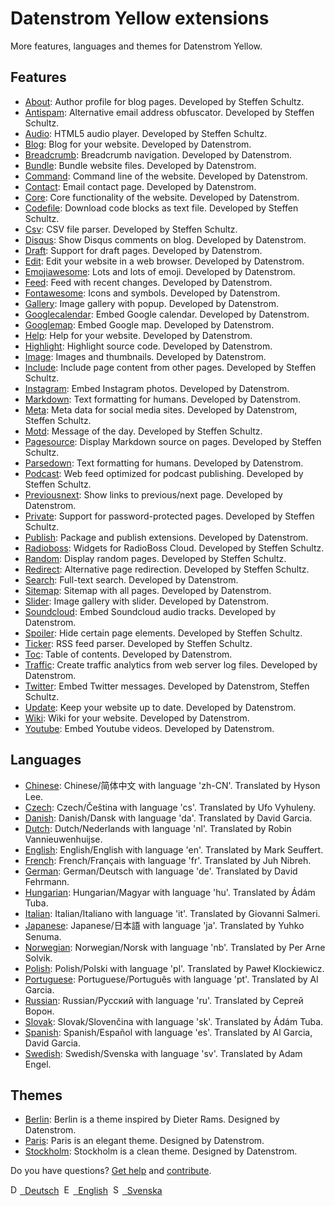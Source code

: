 # Datenstrom Yellow extensions

More features, languages and themes for Datenstrom Yellow.

## Features

* [About](https://github.com/schulle4u/yellow-extensions-schulle4u/tree/master/about):
  Author profile for blog pages. Developed by Steffen Schultz.
* [Antispam](https://github.com/schulle4u/yellow-extensions-schulle4u/tree/master/antispam):
  Alternative email address obfuscator. Developed by Steffen Schultz.
* [Audio](https://github.com/schulle4u/yellow-extensions-schulle4u/tree/master/audio):
  HTML5 audio player. Developed by Steffen Schultz.
* [Blog](https://github.com/datenstrom/yellow-extensions/tree/master/source/blog): 
  Blog for your website. Developed by Datenstrom.
* [Breadcrumb](https://github.com/datenstrom/yellow-extensions/tree/master/source/breadcrumb): 
  Breadcrumb navigation. Developed by Datenstrom.
* [Bundle](https://github.com/datenstrom/yellow-extensions/tree/master/source/bundle): 
  Bundle website files. Developed by Datenstrom.
* [Command](https://github.com/datenstrom/yellow-extensions/tree/master/source/command): 
  Command line of the website. Developed by Datenstrom.
* [Contact](https://github.com/datenstrom/yellow-extensions/tree/master/source/contact): 
  Email contact page. Developed by Datenstrom.
* [Core](https://github.com/datenstrom/yellow-extensions/tree/master/source/core): 
  Core functionality of the website. Developed by Datenstrom.
* [Codefile](https://github.com/schulle4u/yellow-extensions-schulle4u/tree/master/codefile): 
  Download code blocks as text file. Developed by Steffen Schultz.
* [Csv](https://github.com/schulle4u/yellow-extensions-schulle4u/tree/master/csv):
  CSV file parser. Developed by Steffen Schultz.
* [Disqus](https://github.com/datenstrom/yellow-extensions/tree/master/source/disqus): 
  Show Disqus comments on blog. Developed by Datenstrom.
* [Draft](https://github.com/datenstrom/yellow-extensions/tree/master/source/draft): 
  Support for draft pages. Developed by Datenstrom.
* [Edit](https://github.com/datenstrom/yellow-extensions/tree/master/source/edit): 
  Edit your website in a web browser. Developed by Datenstrom.
* [Emojiawesome](https://github.com/datenstrom/yellow-extensions/tree/master/source/emojiawesome): 
  Lots and lots of emoji. Developed by Datenstrom.
* [Feed](https://github.com/datenstrom/yellow-extensions/tree/master/source/feed): 
  Feed with recent changes. Developed by Datenstrom.
* [Fontawesome](https://github.com/datenstrom/yellow-extensions/tree/master/source/fontawesome): 
  Icons and symbols. Developed by Datenstrom.
* [Gallery](https://github.com/datenstrom/yellow-extensions/tree/master/source/gallery): 
  Image gallery with popup. Developed by Datenstrom.
* [Googlecalendar](https://github.com/datenstrom/yellow-extensions/tree/master/source/googlecalendar): 
  Embed Google calendar. Developed by Datenstrom.
* [Googlemap](https://github.com/datenstrom/yellow-extensions/tree/master/source/googlemap): 
  Embed Google map. Developed by Datenstrom.
* [Help](https://github.com/datenstrom/yellow-extensions/tree/master/source/help): 
  Help for your website. Developed by Datenstrom.
* [Highlight](https://github.com/datenstrom/yellow-extensions/tree/master/source/highlight): 
  Highlight source code. Developed by Datenstrom.
* [Image](https://github.com/datenstrom/yellow-extensions/tree/master/source/image): 
  Images and thumbnails. Developed by Datenstrom.
* [Include](https://github.com/schulle4u/yellow-extensions-schulle4u/tree/master/include): 
  Include page content from other pages. Developed by Steffen Schultz.
* [Instagram](https://github.com/datenstrom/yellow-extensions/tree/master/source/instagram): 
  Embed Instagram photos. Developed by Datenstrom.
* [Markdown](https://github.com/datenstrom/yellow-extensions/tree/master/source/markdown): 
  Text formatting for humans. Developed by Datenstrom.
* [Meta](https://github.com/datenstrom/yellow-extensions/tree/master/source/meta):
  Meta data for social media sites. Developed by Datenstrom, Steffen Schultz.
* [Motd](https://github.com/schulle4u/yellow-extensions-schulle4u/tree/master/motd):
  Message of the day. Developed by Steffen Schultz.
* [Pagesource](https://github.com/schulle4u/yellow-extensions-schulle4u/tree/master/pagesource): 
  Display Markdown source on pages. Developed by Steffen Schultz.
* [Parsedown](https://github.com/datenstrom/yellow-extensions/tree/master/source/parsedown): 
  Text formatting for humans. Developed by Datenstrom.
* [Podcast](https://github.com/schulle4u/yellow-extensions-schulle4u/tree/master/podcast): 
  Web feed optimized for podcast publishing. Developed by Steffen Schultz.
* [Previousnext](https://github.com/datenstrom/yellow-extensions/tree/master/source/previousnext): 
  Show links to previous/next page. Developed by Datenstrom.
* [Private](https://github.com/schulle4u/yellow-extensions-schulle4u/tree/master/private): 
  Support for password-protected pages. Developed by Steffen Schultz.
* [Publish](https://github.com/datenstrom/yellow-extensions/tree/master/source/publish): 
  Package and publish extensions. Developed by Datenstrom.
* [Radioboss](https://github.com/schulle4u/yellow-extensions-schulle4u/tree/master/radioboss): 
  Widgets for RadioBoss Cloud. Developed by Steffen Schultz.
* [Random](https://github.com/schulle4u/yellow-extensions-schulle4u/tree/master/random): 
  Display random pages. Developed by Steffen Schultz.
* [Redirect](https://github.com/schulle4u/yellow-extensions-schulle4u/tree/master/redirect): 
  Alternative page redirection. Developed by Steffen Schultz.
* [Search](https://github.com/datenstrom/yellow-extensions/tree/master/source/search): 
  Full-text search. Developed by Datenstrom.
* [Sitemap](https://github.com/datenstrom/yellow-extensions/tree/master/source/sitemap): 
  Sitemap with all pages. Developed by Datenstrom.
* [Slider](https://github.com/datenstrom/yellow-extensions/tree/master/source/slider): 
  Image gallery with slider. Developed by Datenstrom.
* [Soundcloud](https://github.com/datenstrom/yellow-extensions/tree/master/source/soundcloud): 
  Embed Soundcloud audio tracks. Developed by Datenstrom.
* [Spoiler](https://github.com/schulle4u/yellow-extensions-schulle4u/tree/master/spoiler):
  Hide certain page elements. Developed by Steffen Schultz.
* [Ticker](https://github.com/schulle4u/yellow-extensions-schulle4u/tree/master/ticker): 
  RSS feed parser. Developed by Steffen Schultz.
* [Toc](https://github.com/datenstrom/yellow-extensions/tree/master/source/toc): 
  Table of contents. Developed by Datenstrom.
* [Traffic](https://github.com/datenstrom/yellow-extensions/tree/master/source/traffic): 
  Create traffic analytics from web server log files. Developed by Datenstrom.
* [Twitter](https://github.com/datenstrom/yellow-extensions/tree/master/source/twitter): 
  Embed Twitter messages. Developed by Datenstrom, Steffen Schultz.
* [Update](https://github.com/datenstrom/yellow-extensions/tree/master/source/update): 
  Keep your website up to date. Developed by Datenstrom.
* [Wiki](https://github.com/datenstrom/yellow-extensions/tree/master/source/wiki): 
  Wiki for your website. Developed by Datenstrom.
* [Youtube](https://github.com/datenstrom/yellow-extensions/tree/master/source/youtube): 
  Embed Youtube videos. Developed by Datenstrom.

## Languages

* [Chinese](https://github.com/datenstrom/yellow-extensions/tree/master/source/chinese): Chinese/简体中文 with language 'zh-CN'. Translated by Hyson Lee.
* [Czech](https://github.com/datenstrom/yellow-extensions/tree/master/source/czech): Czech/Čeština with language 'cs'. Translated by Ufo Vyhuleny.
* [Danish](https://github.com/datenstrom/yellow-extensions/tree/master/source/danish): Danish/Dansk with language 'da'. Translated by David Garcia.
* [Dutch](https://github.com/datenstrom/yellow-extensions/tree/master/source/dutch): Dutch/Nederlands with language 'nl'. Translated by Robin Vannieuwenhuijse.
* [English](https://github.com/datenstrom/yellow-extensions/tree/master/source/english): English/English with language 'en'. Translated by Mark Seuffert.
* [French](https://github.com/datenstrom/yellow-extensions/tree/master/source/french): French/Français with language 'fr'. Translated by Juh Nibreh.
* [German](https://github.com/datenstrom/yellow-extensions/tree/master/source/german): German/Deutsch with language 'de'. Translated by David Fehrmann.
* [Hungarian](https://github.com/datenstrom/yellow-extensions/tree/master/source/hungarian): Hungarian/Magyar with language 'hu'. Translated by Ádám Tuba.
* [Italian](https://github.com/datenstrom/yellow-extensions/tree/master/source/italian): Italian/Italiano with language 'it'. Translated by Giovanni Salmeri.
* [Japanese](https://github.com/datenstrom/yellow-extensions/tree/master/source/japanese): Japanese/日本語 with language 'ja'. Translated by Yuhko Senuma.
* [Norwegian](https://github.com/datenstrom/yellow-extensions/tree/master/source/norwegian): Norwegian/Norsk with language 'nb'. Translated by Per Arne Solvik.
* [Polish](https://github.com/datenstrom/yellow-extensions/tree/master/source/polish): Polish/Polski with language 'pl'. Translated by Paweł Klockiewicz.
* [Portuguese](https://github.com/datenstrom/yellow-extensions/tree/master/source/portuguese): Portuguese/Português with language 'pt'. Translated by Al Garcia.
* [Russian](https://github.com/datenstrom/yellow-extensions/tree/master/source/russian): Russian/Русский with language 'ru'. Translated by Сергей Ворон.
* [Slovak](https://github.com/datenstrom/yellow-extensions/tree/master/source/slovak): Slovak/Slovenčina with language 'sk'. Translated by Ádám Tuba.
* [Spanish](https://github.com/datenstrom/yellow-extensions/tree/master/source/spanish): Spanish/Español with language 'es'. Translated by Al Garcia, David Garcia.
* [Swedish](https://github.com/datenstrom/yellow-extensions/tree/master/source/swedish): Swedish/Svenska with language 'sv'. Translated by Adam Engel.

## Themes

* [Berlin](https://github.com/datenstrom/yellow-extensions/tree/master/source/berlin): 
  Berlin is a theme inspired by Dieter Rams. Designed by Datenstrom.
* [Paris](https://github.com/datenstrom/yellow-extensions/tree/master/source/paris): 
  Paris is an elegant theme. Designed by Datenstrom.
* [Stockholm](https://github.com/datenstrom/yellow-extensions/tree/master/source/stockholm): 
  Stockholm is a clean theme. Designed by Datenstrom.

Do you have questions? [Get help](https://datenstrom.se/yellow/help/) and [contribute](https://datenstrom.se/yellow/help/contributing-guidelines).

<p>
<a href="README-de.md"><img src="https://raw.githubusercontent.com/datenstrom/yellow-extensions/master/source/help/language-de.png" width="15" height="15" alt="Deutsch">&nbsp; Deutsch</a>&nbsp;
<a href="README.md"><img src="https://raw.githubusercontent.com/datenstrom/yellow-extensions/master/source/help/language-en.png" width="15" height="15" alt="English">&nbsp; English</a>&nbsp;
<a href="README-sv.md"><img src="https://raw.githubusercontent.com/datenstrom/yellow-extensions/master/source/help/language-sv.png" width="15" height="15" alt="Svenska">&nbsp; Svenska</a>&nbsp;
</p>
